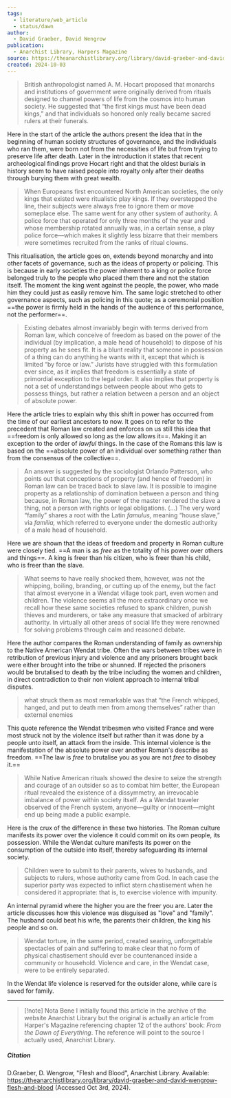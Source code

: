 ```yaml
---
tags:
  - literature/web_article
  - status/dawn
author:
  - David Graeber, David Wengrow
publication:
  - Anarchist Library, Harpers Magazine
source: https://theanarchistlibrary.org/library/david-graeber-and-david-wengrow-flesh-and-blood
created: 2024-10-03
---
```


> British anthropologist named A. M. Hocart proposed that monarchs and institutions of government were originally derived from rituals designed to channel powers of life from the cosmos into human society. He suggested that “the first kings must have been dead kings,” and that individuals so honored only really became sacred rulers at their funerals.

Here in the start of the article the authors present the idea that in the beginning of human society structures of governance, and the individuals who ran them, were born not from the necessities of life but from trying to preserve life after death. Later in the introduction it states that recent archeological findings prove Hocart right and that the oldest burials in history seem to have raised people into royalty only after their deaths through burying them with great wealth.

> When Europeans first encountered North American societies, the only kings that existed were ritualistic play kings. If they overstepped the line, their subjects were always free to ignore them or move someplace else. The same went for any other system of authority. A police force that operated for only three months of the year and whose membership rotated annually was, in a certain sense, a play police force—which makes it slightly less bizarre that their members were sometimes recruited from the ranks of ritual clowns.

This ritualisation, the article goes on, extends beyond monarchy and into other facets of governance, such as the ideas of property or policing. This is because in early societies the power inherent to a king or police force belonged truly to the people who placed them there and not the station itself. The moment the king went against the people, the power, who made him they could just as easily remove him. The same logic stretched to other governance aspects, such as policing in this quote; as a ceremonial position ==the power is firmly held in the hands of the audience of this performance, not the performer==.

> Existing debates almost invariably begin with terms derived from Roman law, which conceive of freedom as based on the power of the individual (by implication, a male head of household) to dispose of his property as he sees fit. It is a blunt reality that someone in possession of a thing can do anything he wants with it, except that which is limited “by force or law.” Jurists have struggled with this formulation ever since, as it implies that freedom is essentially a state of primordial exception to the legal order. It also implies that property is not a set of understandings between people about who gets to possess things, but rather a relation between a person and an object of absolute power.

Here the article tries to explain why this shift in power has occurred from the time of our earliest ancestors to now. It goes on to refer to the precedent that Roman law created and enforces on us still this idea that ==freedom is only allowed so long as the *law* allows it==. Making it an exception to the order of *lawful* things. In the case of the Romans this law is based on the ==absolute power of an individual over something rather than from the consensus of the collective==.

> An answer is suggested by the sociologist Orlando Patterson, who points out that conceptions of property (and hence of freedom) in Roman law can be traced back to slave law. It is possible to imagine property as a relationship of domination between a person and thing because, in Roman law, the power of the master rendered the slave a thing, not a person with rights or legal obligations. (...) The very word “family” shares a root with the Latin _famulus,_ meaning “house slave,” via _familia,_ which referred to everyone under the domestic authority of a male head of household.

Here we are shown that the ideas of freedom and property in Roman culture were closely tied. ==A man is as *free* as the totality of his power over others and things==. A king is freer than his citizen, who is freer than his child, who is freer than the slave.

> What seems to have really shocked them, however, was not the whipping, boiling, branding, or cutting up of the enemy, but the fact that almost everyone in a Wendat village took part, even women and children. The violence seems all the more extraordinary once we recall how these same societies refused to spank children, punish thieves and murderers, or take any measure that smacked of arbitrary authority. In virtually all other areas of social life they were renowned for solving problems through calm and reasoned debate.

Here the author compares the Roman understanding of family as ownership to the Native American Wendat tribe. Often the wars between tribes were in retribution of previous injury and violence and any prisoners brought back were either brought into the tribe or shunned. If rejected the prisoners would be brutalised to death by the tribe including the women and children, in direct contradiction to their non violent approach to internal tribal disputes.

> what struck them as most remarkable was that “the French whipped, hanged, and put to death men from among themselves” rather than external enemies

This quote reference the Wendat tribesmen who visited France and were most struck not by the violence itself but rather than it was done by a people unto itself, an attack from the inside. This internal violence is the manifestation of the absolute power over another Roman's describe as freedom. ==The law is *free* to brutalise you as you are not *free* to disobey it.==

> While Native American rituals showed the desire to seize the strength and courage of an outsider so as to combat him better, the European ritual revealed the existence of a dissymmetry, an irrevocable imbalance of power within society itself. As a Wendat traveler observed of the French system, anyone—guilty or innocent—might end up being made a public example.

Here is the crux of the difference in these two histories. The Roman culture manifests its power over the violence it could commit on its own people, its possession. While the Wendat culture manifests its power on the consumption of the outside into itself, thereby safeguarding its internal society.

> Children were to submit to their parents, wives to husbands, and subjects to rulers, whose authority came from God. In each case the superior party was expected to inflict stern chastisement when he considered it appropriate: that is, to exercise violence with impunity.

An internal pyramid where the higher you are the freer you are. Later the article discusses how this violence was disguised as "love" and "family". The husband could beat his wife, the parents their children, the king his people and so on.

> Wendat torture, in the same period, created searing, unforgettable spectacles of pain and suffering to make clear that no form of physical chastisement should ever be countenanced inside a community or household. Violence and care, in the Wendat case, were to be entirely separated.

In the Wendat life violence is reserved for the outsider alone, while care is saved for family.

---

> [!note] Nota Bene
> I initially found this article in the archive of the website Anarchist Library but the original is actually an article from Harper's Magazine referencing chapter 12 of the authors' book: *From the Dawn of Everything*. The reference will point to the source I actually used, Anarchist Library.

##### Citation

D.Graeber, D. Wengrow, "Flesh and Blood", Anarchist Library.
Available: https://theanarchistlibrary.org/library/david-graeber-and-david-wengrow-flesh-and-blood (Accessed Oct 3rd, 2024).